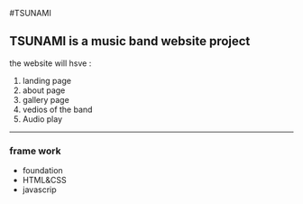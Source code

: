 #TSUNAMI

## TSUNAMI is a music band website project


the website will hsve :
1. landing page
2. about page 
3. gallery page
4. vedios of the band
5. Audio play 

----------------
### frame work
- foundation
- HTML&CSS
- javascrip

